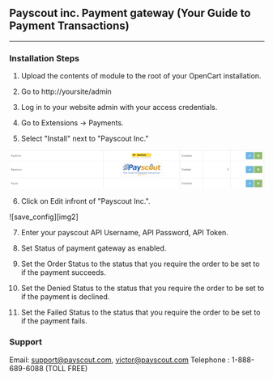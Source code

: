 ## Payscout inc. Payment gateway (Your Guide to Payment Transactions)
   ----------------------------------------------------------------------------------


### Installation Steps

1. Upload the contents of module to the root of your OpenCart installation. 

2. Go to http://yoursite/admin

3. Log in to your website admin with your access credentials.

4. Go to Extensions -> Payments. 
 
5. Select "Install" next to "Payscout Inc."

![save_config][img1]



6. Click on Edit infront of "Payscout Inc.".  

![save_config][img2]

7. Enter your payscout API Username, API Password, API Token.

9. Set Status of payment gateway as enabled.

10. Set the Order Status to the status that you require the order to be set to if the payment succeeds.

10. Set the Denied Status to the status that you require the order to be set to if the payment is declined.

11. Set the Failed Status to the status that you require the order to be set to if the payment fails.



### Support

Email: support@payscout.com, victor@payscout.com
Telephone : 1-888-689-6088 (TOLL FREE)

[img1]: https://github.com/payscout/opencart/blob/master/screenshot/1.png
[img1]: https://github.com/payscout/opencart/blob/master/screenshot/2.png